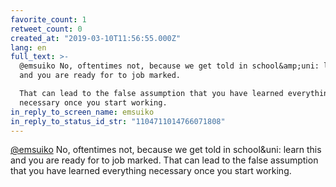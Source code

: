 ```yaml
---
favorite_count: 1
retweet_count: 0
created_at: "2019-03-10T11:56:55.000Z"
lang: en
full_text: >-
  @emsuiko No, oftentimes not, because we get told in school&amp;uni: learn this
  and you are ready for to job marked. 

  That can lead to the false assumption that you have learned everything
  necessary once you start working.
in_reply_to_screen_name: emsuiko
in_reply_to_status_id_str: "1104711014766071808"
---
```


[@emsuiko](https://twitter.com/emsuiko) No, oftentimes not, because we get told
in school&amp;uni: learn this and you are ready for to job marked. That can lead
to the false assumption that you have learned everything necessary once you
start working.

